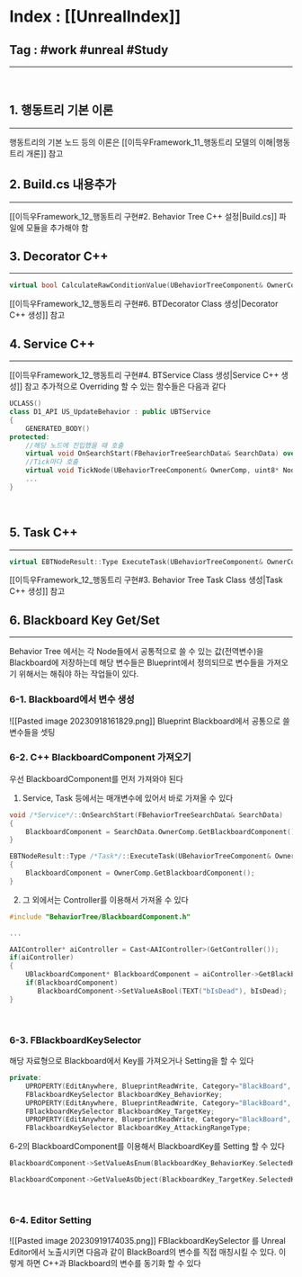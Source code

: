 # Index : [[UnrealIndex]]
## Tag : #work #unreal #Study 
---
   
## 1. 행동트리 기본 이론
---
행동트리의 기본 노드 등의 이론은 [[이득우Framework_11_행동트리 모델의 이해|행동트리 개론]] 참고
   
## 2. Build.cs 내용추가
---
[[이득우Framework_12_행동트리 구현#2. Behavior Tree C++ 설정|Build.cs]] 파일에 모듈을 추가해야 함
   
## 3. Decorator C++
---
```cpp
virtual bool CalculateRawConditionValue(UBehaviorTreeComponent& OwnerComp, uint8* NodeMemory) const override;
```
[[이득우Framework_12_행동트리 구현#6. BTDecorator Class 생성|Decorator C++ 생성]] 참고
   
## 4. Service C++
---
[[이득우Framework_12_행동트리 구현#4. BTService Class 생성|Service C++ 생성]] 참고
추가적으로 Overriding 할 수 있는 함수들은 다음과 같다
```cpp
UCLASS()  
class D1_API US_UpdateBehavior : public UBTService  
{  
    GENERATED_BODY()  
protected:  
	//해당 노드에 진입했을 때 호출
    virtual void OnSearchStart(FBehaviorTreeSearchData& SearchData) override;  
    //Tick마다 호출
    virtual void TickNode(UBehaviorTreeComponent& OwnerComp, uint8* NodeMemory, float DeltaSeconds) override;  
    ...
}
```
   
## 5. Task C++
---
```cpp
virtual EBTNodeResult::Type ExecuteTask(UBehaviorTreeComponent& OwnerComp, uint8* NodeMemory) override;
```
[[이득우Framework_12_행동트리 구현#3. Behavior Tree Task Class 생성|Task C++ 생성]] 참고
   
   
## 6. Blackboard Key Get/Set
---
Behavior Tree 에서는 각 Node들에서 공통적으로 쓸 수 있는 값(전역변수)을
Blackboard에 저장하는데 해당 변수들은 Blueprint에서 정의되므로
변수들을 가져오기 위해서는 해줘야 하는 작업들이 있다.
   
### 6-1. Blackboard에서 변수 생성
![[Pasted image 20230918161829.png]]
Blueprint Blackboard에서 공통으로 쓸 변수들을 셋팅
   
### 6-2. C++ BlackboardComponent 가져오기
우선 BlackboardComponent를 먼저 가져와야 된다

1. Service, Task 등에서는 매개변수에 있어서 바로 가져올 수 있다
```cpp
void /*Service*/::OnSearchStart(FBehaviorTreeSearchData& SearchData)
{
	BlackboardComponent = SearchData.OwnerComp.GetBlackboardComponent();
}
```
```cpp
EBTNodeResult::Type /*Task*/::ExecuteTask(UBehaviorTreeComponent& OwnerComp, uint8* NodeMemory)
{
	BlackboardComponent = OwnerComp.GetBlackboardComponent();
}
```

2. 그 외에서는 Controller를 이용해서 가져올 수 있다
```cpp
#include "BehaviorTree/BlackboardComponent.h"

...

AAIController* aiController = Cast<AAIController>(GetController());  
if(aiController)  
{  
    UBlackboardComponent* BlackboardComponent = aiController->GetBlackboardComponent();  
    if(BlackboardComponent)  
       BlackboardComponent->SetValueAsBool(TEXT("bIsDead"), bIsDead);  
}
```
   
   
### 6-3. FBlackboardKeySelector
해당 자료형으로 Blackboard에서 Key를 가져오거나 Setting을 할 수 있다
```cpp
private:  
    UPROPERTY(EditAnywhere, BlueprintReadWrite, Category="BlackBoard", meta=(AllowPrivateAccess="true"))  
    FBlackboardKeySelector BlackboardKey_BehaviorKey;  
    UPROPERTY(EditAnywhere, BlueprintReadWrite, Category="BlackBoard", meta=(AllowPrivateAccess="true"))  
    FBlackboardKeySelector BlackboardKey_TargetKey;  
    UPROPERTY(EditAnywhere, BlueprintReadWrite, Category="BlackBoard", meta=(AllowPrivateAccess="true"))  
    FBlackboardKeySelector BlackboardKey_AttackingRangeType;
```

6-2의 BlackboardComponent를 이용해서 BlackboardKey를 Setting 할 수 있다
```cpp
BlackboardComponent->SetValueAsEnum(BlackboardKey_BehaviorKey.SelectedKeyName, static_cast<uint8>(NewBehavior));

BlackboardComponent->GetValueAsObject(BlackboardKey_TargetKey.SelectedKeyName)
```
   
   
### 6-4. Editor Setting
![[Pasted image 20230919174035.png]]
FBlackboardKeySelector 를 Unreal Editor에서 노출시키면 다음과 같이 BlackBoard의 변수를 직접 매칭시킬 수 있다.
이렇게 하면 C++과 Blackboard의 변수를 동기화 할 수 있다
